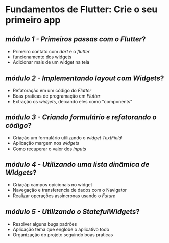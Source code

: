 # Fundamentos de Flutter: Crie o seu primeiro app

## _módulo 1 - Primeiros passas com o Flutter_?

* Primeiro contato com *dart* e o *flutter*
* funcionamento dos widgets
* Adicionar mais de um widget na tela


## _módulo 2 - Implementando layout com Widgets_?

* Refatoração em um código do _Flutter_
* Boas praticas de programação em _Flutter_
* Extração os _widgets_, deixando eles como "components"


## _módulo 3 - Criando formulário e refatorando o código_?

* Criação um formulário utilizando o _widget *TextField*_
* Aplicação margem nos _widgets_ 
* Como recuperar o valor dos _inputs_

## _módulo 4 - Utilizando uma lista dinâmica de Widgets_?

* Criaçãp campos opicionais no widget
* Navegação e transferencia de dados com o Navigator
* Realizar operações assíncronas usando o _Future_


## _módulo 5 - Utilizando o StatefulWidgets_?

* Resolver alguns bugs padrões
* Aplicação tema que englobe o aplicativo todo
* Organização do projeto seguindo boas praticas